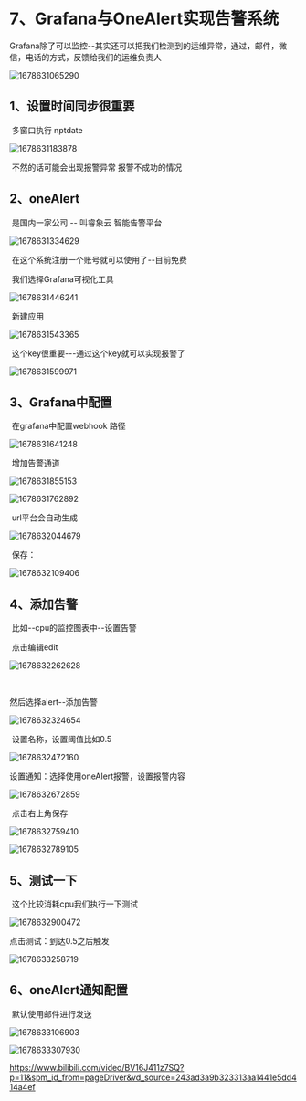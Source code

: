 # 7、Grafana与OneAlert实现告警系统



​		Grafana除了可以监控--其实还可以把我们检测到的运维异常，通过，邮件，微信，电话的方式，反馈给我们的运维负责人



![1678631065290](../../.vuepress/public/images/1678631065290.png)



## 1、设置时间同步很重要

​	多窗口执行 nptdate 

![1678631183878](../../.vuepress/public/images/1678631183878.png)

​	不然的话可能会出现报警异常  报警不成功的情况





## 2、oneAlert

​	是国内一家公司 -- 叫睿象云 智能告警平台

![1678631334629](../../.vuepress/public/images/1678631334629.png)



​	在这个系统注册一个账号就可以使用了--目前免费



​	我们选择Grafana可视化工具

![1678631446241](../../.vuepress/public/images/1678631446241.png)



​	新建应用

![1678631543365](../../.vuepress/public/images/1678631543365.png)



​	这个key很重要---通过这个key就可以实现报警了

![1678631599971](../../.vuepress/public/images/1678631599971.png)





## 3、Grafana中配置



​	在grafana中配置webhook 路径

![1678631641248](../../.vuepress/public/images/1678631641248.png)



​	增加告警通道

![1678631855153](../../.vuepress/public/images/1678631855153.png)

![1678631762892](../../.vuepress/public/images/1678631762892.png)



​	url平台会自动生成

![1678632044679](../../.vuepress/public/images/1678632044679.png)



​	保存：

![1678632109406](../../.vuepress/public/images/1678632109406.png)





## 4、添加告警

​	比如--cpu的监控图表中--设置告警

​	点击编辑edit

![1678632262628](../../.vuepress/public/images/1678632262628.png)



​	

然后选择alert--添加告警

![1678632324654](../../.vuepress/public/images/1678632324654.png)



​	设置名称，设置阈值比如0.5

![1678632472160](../../.vuepress/public/images/1678632472160.png)



设置通知：选择使用oneAlert报警，设置报警内容

![1678632672859](../../.vuepress/public/images/1678632672859.png)

​	点击右上角保存

![1678632759410](../../.vuepress/public/images/1678632759410.png)



![1678632789105](../../.vuepress/public/images/1678632789105.png)







## 5、测试一下

​	这个比较消耗cpu我们执行一下测试

![1678632900472](../../.vuepress/public/images/1678632900472.png)





点击测试：到达0.5之后触发

![1678633258719](../../.vuepress/public/images/1678633258719.png)





## 6、oneAlert通知配置

​	默认使用邮件进行发送



![1678633106903](../../.vuepress/public/images/1678633106903.png)



![1678633307930](../../.vuepress/public/images/1678633307930.png)







https://www.bilibili.com/video/BV16J411z7SQ?p=11&spm_id_from=pageDriver&vd_source=243ad3a9b323313aa1441e5dd414a4ef



​	



​	





















































